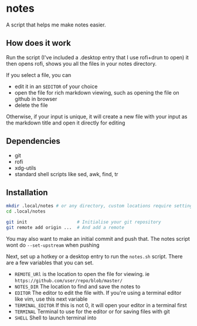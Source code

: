 # notes

A script that helps me make notes easier.

## How does it work

Run the script (I've included a .desktop entry that I use rofi+drun to open)
it then opens rofi, shows you all the files in your notes directory.

If you select a file, you can
* edit it in an `$EDITOR` of your choice
* open the file for rich markdown viewing, such as opening the file on github in browser
* delete the file

Otherwise, if your input is unique, it will create a new file with your input as the markdown title
and open it directly for editing

## Dependencies

* git
* rofi
* xdg-utils
* standard shell scripts like sed, awk, find, tr

## Installation

```sh
mkdir .local/notes # or any directory, custom locations require setting the $NOTES_DIR variable
cd .local/notes

git init                   # Initialise your git repository
git remote add origin ...  # And add a remote
```

You may also want to make an initial commit and push that.
The notes script wont do `--set-upstream` when pushing 

Next, set up a hotkey or a desktop entry to run the `notes.sh` script.
There are a few variables that you can set.

* `REMOTE_URl` is the location to open the file for viewing. ie `https://github.com/user/repo/blob/master/`
* `NOTES_DIR` The location to find and save the notes to
* `EDITOR` The editor to edit the file with. If you're using a terminal editor like vim, use this next variable
* `TERMINAL_EDITOR` If this is not 0, it will open your editor in a terminal first
* `TERMINAL` Terminal to use for the editor or for saving files with git
* `SHELL` Shell to launch terminal into

